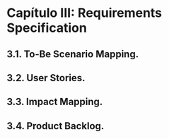 # Capítulo III: Requirements Specification


## 3.1. To-Be Scenario Mapping.


## 3.2. User Stories.


## 3.3. Impact Mapping.


## 3.4. Product Backlog.